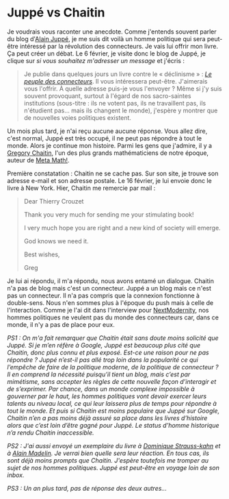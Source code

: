# Juppé vs Chaitin

Je voudrais vous raconter une anecdote. Comme j'entends souvent parler du blog d'[Alain Juppé](http://www.al1jup.com), je me suis dit voilà un homme politique qui sera peut-être intéressé par la révolution des connecteurs. Je vais lui offrir mon livre. Ça peut créer un débat. Le 6 février, je visite donc le blog de Juppé, je clique sur *si vous souhaitez m'adresser un message* et j'écris :

> Je publie dans quelques jours un livre contre le « déclinisme » : [*Le peuple des connecteurs*](http://blog.tcrouzet.com/le-peuple-des-connecteurs/). Il vous intéressera peut-être. J'aimerais vous l'offrir. À quelle adresse puis-je vous l'envoyer ? Même si j'y suis souvent provoquant, surtout à l'égard de nos sacro-saintes institutions (sous-titre : ils ne votent pas, ils ne travaillent pas, ils n'étudient pas... mais ils changent le monde), j'espère y montrer que de nouvelles voies politiques existent.

Un mois plus tard, je n'ai reçu aucune aucune réponse. Vous allez dire, c'est normal, Juppé est très occupé, il ne peut pas répondre à tout le monde. Alors je continue mon histoire. Parmi les gens que j'admire, il y a [Gregory Chaitin](http://www.cs.auckland.ac.nz/CDMTCS/chaitin/), l'un des plus grands mathématiciens de notre époque, auteur de [Meta Math!](http://www.amazon.fr/exec/obidos/redirect?link_code=ur2&tag=tcrouzetcom-21&camp=1642&creative=6746&path=ASIN%2F0375423133%2Fqid%253D1141212684).

Première constatation : Chaitin ne se cache pas. Sur son site, je trouve son adresse e-mail et son adresse postale. Le 16 février, je lui envoie donc le livre à New York. Hier, Chaitin me remercie par mail :

> Dear Thierry Crouzet
> 
> Thank you very much for sending me your stimulating book!
> 
> I very much hope you are right and a new kind of society will emerge.
> 
> God knows we need it.
> 
> Best wishes,
> 
> Greg

Je lui ai répondu, il m'a répondu, nous avons entamé un dialogue. Chaitin n'a pas de blog mais c'est un connecteur. Juppé a un blog mais ce n'est pas un connecteur. Il n'a pas compris que la connexion fonctionne à double-sens. Nous n'en sommes plus à l'époque du push mais à celle de l'interaction. Comme je l'ai dit dans l'interview pour [NextModernity](http://blog.tcrouzet.com/2006/02/28/nextmodernity/), nos hommes politiques ne veulent pas du monde des connecteurs car, dans ce monde, il n'y a pas de place pour eux.

*PS1 : On m'a fait remarquer que Chaitin était sans doute moins solicité que Juppé. Si je m’en réfère à Google, Juppé est beaucoup plus cité que Chaitin, donc plus connu et plus exposé. Est-ce une raison pour ne pas répondre ? Juppé n’est-il pas allé trop loin dans la popularité ce qui l’empêche de faire de la politique moderne, de la politique de connecteur ? Il en comprend la nécessité puisqu’il tient un blog, mais c’est par mimétisme, sans accepter les règles de cette nouvelle façon d’interagir et de s’exprimer. Par chance, dans un monde complexe impossible à gouverner par le haut, les hommes politiques vont devoir exercer leurs talents au niveau local, ce qui leur laissera plus de temps pour répondre à tout le monde. Et puis si Chaitin est moins populaire que Juppé sur Google, Chaitin n’en a pas moins déjà assuré sa place dans les livres d’histoire alors que c’est loin d’être gagné pour Juppé. Le status d’homme historique n’a rendu Chaitin inaccessible.*

*PS2 : J'ai aussi envoyé un exemplaire du livre à* [*Dominique Strauss-kahn*](http://www.blogdsk.net) *et à* [*Alain Madelin*](http://www.alainmadelin.com)*. Je verrai bien quelle sera leur réaction. En tous cas, ils sont déjà moins prompts que Chaitin. J'espère toutefois me tromper au sujet de nos hommes politiques. Juppé est peut-être en voyage loin de son inbox.*

*PS3 : Un an plus tard, pas de réponse des deux autres...*